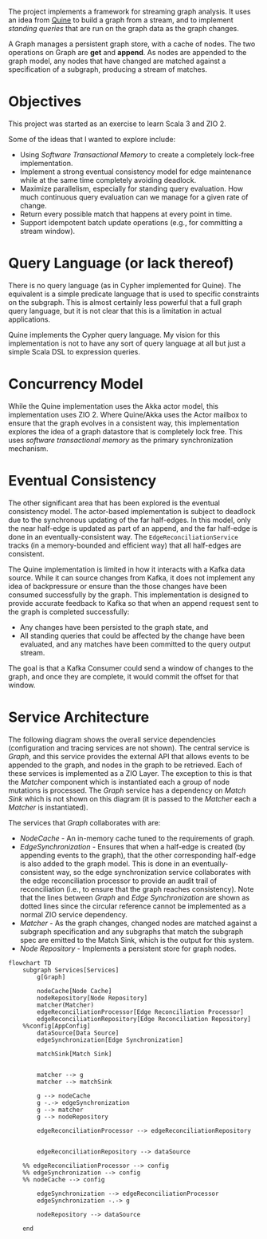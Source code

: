 

The project implements a framework for streaming graph analysis.
It uses an idea from [Quine](https://quine.io) to build a graph from a stream,
and to implement _standing queries_ that are run on the graph data as the graph changes.

A Graph manages a persistent graph store, with a cache of nodes.
The two operations on Graph are **get** and **append**.
As nodes are appended to the graph model, any nodes that have changed are matched
against a specification of a subgraph, producing a stream of matches.

# Objectives

This project was started as an exercise to learn Scala 3 and ZIO 2.

Some of the ideas that I wanted to explore include:
* Using _Software Transactional Memory_ to create a completely lock-free implementation.
* Implement a strong eventual consistency model for edge
maintenance while at the same time completely avoiding deadlock.
* Maximize parallelism, especially for standing query evaluation.
How much continuous query evaluation can we manage for a given rate of change.
* Return every possible match that happens at every point in time.
* Support idempotent batch update operations (e.g., for committing a stream window).

# Query Language (or lack thereof)

There is no query language (as in Cypher implemented for Quine).
The equivalent is a simple predicate language that is used to specific
constraints on the subgraph. This is almost certainly less powerful that
a full graph query language, but it is not clear that this is a limitation
in actual applications.

Quine implements the Cypher query language. My vision for this implementation is not to have
any sort of query language at all but just a simple Scala DSL to expression queries.

# Concurrency Model

While the Quine implementation uses the Akka actor model, this implementation uses ZIO 2.
Where Quine/Akka uses the Actor mailbox to ensure that the graph evolves in a consistent way,
this implementation explores the idea of a graph datastore that is completely lock free.
This uses _software transactional memory_ as the primary synchronization mechanism.

# Eventual Consistency

The other significant area that has been explored is the eventual consistency model.
The actor-based implementation is subject to deadlock due to the synchronous updating of
the far half-edges. In this model, only the near half-edge is updated as part of an append,
and the far half-edge is done in an eventually-consistent way. The `EdgeReconciliationService`
tracks (in a memory-bounded and efficient way) that all half-edges are consistent.

The Quine implementation is limited in how it interacts with a Kafka data source.
While it can source changes from Kafka, it does not implement any idea of backpressure or
ensure than the those changes have been consumed successfully by the graph.
This implementation is designed to provide accurate feedback to Kafka so that when an append
request sent to the graph is completed successfully:
* Any changes have been persisted to the graph state, and
* All standing queries that could be affected by the change have been evaluated, 
and any matches have been committed to the query output stream.

The goal is that a Kafka Consumer could send a window of changes to the graph, and once they are complete, it would commit the offset for that window.

# Service Architecture

The following diagram shows the overall service dependencies (configuration and tracing
services are not shown). The central service is *Graph*, and this service provides
the external API that allows events to be appended to the graph, and nodes in the graph to be retrieved.
Each of these services is implemented as a ZIO Layer. The exception to this is
that the *Matcher* component which is instantiated each a group of node mutations is
processed. The *Graph* service has a dependency on *Match Sink* which is not shown
on this diagram (it is passed to the *Matcher* each a *Matcher* is instantiated).


The services that *Graph* collaborates with are:
* *NodeCache* - An in-memory cache tuned to the requirements of graph.
* *EdgeSynchronization* - Ensures that when a half-edge is created (by appending events to the graph),
that the other corresponding half-edge is also added to the graph model. This is done in an eventually-consistent
way, so the edge synchronization service collaborates with the edge reconciliation processor to provide an audit
trail of reconciliation (i.e., to ensure that the graph reaches consistency).
Note that the lines between *Graph* and *Edge Synchronization* are shown as dotted lines
since the circular reference cannot be implemented as a normal ZIO service dependency.
* *Matcher* - As the graph changes, changed nodes are matched against a subgraph specification
and any subgraphs that match the subgraph spec are emitted to the Match Sink, which is
the output for this system.
* *Node Repository* - Implements a persistent store for graph nodes.

```mermaid
flowchart TD
    subgraph Services[Services]
        g[Graph]

        nodeCache[Node Cache]
        nodeRepository[Node Repository]
        matcher(Matcher)
        edgeReconciliationProcessor[Edge Reconciliation Processor]
        edgeReconciliationRepository[Edge Reconciliation Repository]
    %%config[AppConfig]
        dataSource[Data Source]
        edgeSynchronization[Edge Synchronization]

        matchSink[Match Sink]


        matcher --> g
        matcher --> matchSink

        g --> nodeCache
        g -.-> edgeSynchronization
        g --> matcher
        g --> nodeRepository

        edgeReconciliationProcessor --> edgeReconciliationRepository


        edgeReconciliationRepository --> dataSource

    %% edgeReconciliationProcessor --> config
    %% edgeSynchronization --> config
    %% nodeCache --> config

        edgeSynchronization --> edgeReconciliationProcessor
        edgeSynchronization -.-> g

        nodeRepository --> dataSource

    end
```